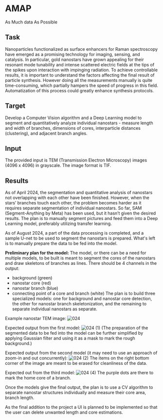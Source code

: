 # AMAP
As Much data As Possible

## Task


 Nanoparticles functionalized as surface enhancers for Raman spectroscopy have emerged as a promising technology for imaging, sensing, and catalysis. In particular, gold nanostars have grown appealing for their resonant mode tunability and intense scattered electric fields at the tips of the spikes upon interaction with impinging radiation. To achieve controllable results, it is important to understand the factors affecting the final result of particle synthesis. However doing all the measurements manually is quite time-consuming, which partially hampers the speed of progress in this field. Automatization of this process could greatly enhance synthesis protocols. 

## Target


 Develop a Computer Vision algorithm and a Deep Learning model to segment and quantitatively analyze individual nanostars - measure length and width of branches, dimensions of cores, interparticle distances (clustering),  and adjacent branch angles. 

## Input


 The provided input is TEM (Transmission Electron Microscopy) images (4096 x 4096) in grayscale. The image format is TIF.


## Results


As of April 2024, the segmentation and quantitative analysis of nanostars not overlapping with each other have been finished. However, when the stars’ branches touch each other, the problem becomes harder as it requires separate segmentation of individual nanostars. So far, SAM (Segment-Anything by Meta) has been used, but it hasn’t given the desired results. The plan is to manually segment pictures and feed them into a Deep Learning model, preferably utilizing transfer learning.

As of August 2024, a part of the data processing is completed, and a sample U-net to be used to segment the nanostars is prepared. What's left is to manually prepare the data to be fed into the model. 

**Preliminary plan for the model:**
The model, or there can be a need for multiple models, to be built is meant to segment the cores of the nanostars and draw skeletons of branches as lines. There should be 4 channels in the output:
 - background (green)
 - nanostar core (red)
 - nanostar branch (blue)
 - connecting point of a core and branch (white)
The plan is to build three specialized models: one for background and nanostar core detection, the other for nanostar branch skeletonization, and the remaining to separate individual nanostars as separate.

Example nanostar TEM image:
![024](https://github.com/user-attachments/assets/8276bb77-12b7-4321-97b8-a17734d77ba4)

Expected output from the first model:
![024 (1)](https://github.com/user-attachments/assets/22ca5d6c-7640-4677-9517-a59756fd2455)
(The preparation of the segmented data to be fed into the model can be further simplified by applying Gaussian filter and using it as a mask to mark the rough background.)

Expected output from the second model (it may need to use an approach of zoom-in and out concurrently):
![024 (2)](https://github.com/user-attachments/assets/5a3f8943-9797-4d01-98e6-6ca707c7bd17)
The items on the right bottom corner of the image are meant to be erased for cleanliness of the data.

Expected out from the third model:
![024 (4)](https://github.com/user-attachments/assets/1f2fa5dc-3962-4ef3-8f2d-3258313a5597)
The purple dots are there to mark the home core of a branch.

Once the models give the final output, the plan is to use a CV algorithm to separate nanostar structures individually and measure their core area, branch length.

As the final addition to the project a UI is planned to be implemented so that the user can delete unwanted length and core estimations.
